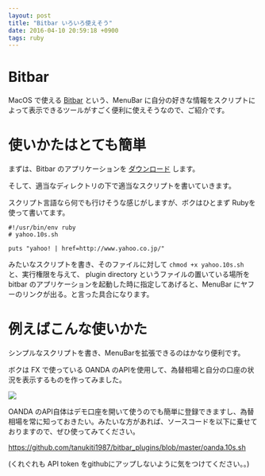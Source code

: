 ```yaml
---
layout: post
title: "Bitbar いろいろ使えそう"
date: 2016-04-10 20:59:18 +0900
tags: ruby
---
```


# Bitbar

MacOS で使える [Bitbar](https://github.com/matryer/bitbar) という、MenuBar に自分の好きな情報をスクリプトによって表示できるツールがすごく便利に使えそうなので、ご紹介です。

# 使いかたはとても簡単

まずは、Bitbar のアプリケーションを [ダウンロード](https://github.com/matryer/bitbar/releases) します。

そして、適当なディレクトリの下で適当なスクリプトを書いていきます。

スクリプト言語なら何でも行けそうな感じがしますが、ボクはひとまず Rubyを使って書いてます。

```
#!/usr/bin/env ruby
# yahoo.10s.sh

puts "yahoo! | href=http://www.yahoo.co.jp/"
```

みたいなスクリプトを書き、そのファイルに対して `chmod +x yahoo.10s.sh` と、実行権限を与えて、 plugin directory というファイルの置いている場所を bitbar のアプリケーションを起動した時に指定してあげると、MenuBar にヤフーのリンクが出る。と言った具合になります。


# 例えばこんな使いかた

シンプルなスクリプトを書き、MenuBarを拡張できるのはかなり便利です。

ボクは FX で使っている OANDA のAPIを使用して、為替相場と自分の口座の状況を表示するものを作ってみました。

![](https://skim.milk200.cc/20160410_bitbar/bitbar.jpg)

OANDA のAPI自体はデモ口座を開いて使うのでも簡単に登録できますし、為替相場を常に知っておきたい。みたいな方があれば、ソースコードを以下に乗せておりますので、ぜひ使ってみてください。

https://github.com/tanukiti1987/bitbar_plugins/blob/master/oanda.10s.sh

(くれぐれも API token をgithubにアップしないように気をつけてください。。)
